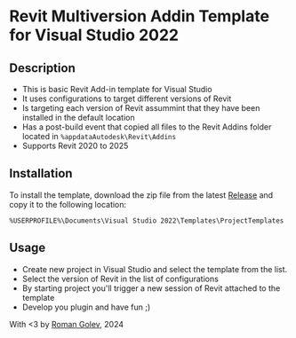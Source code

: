 # Revit Multiversion Addin Template for Visual Studio 2022
## Description
- This is basic Revit Add-in template for Visual Studio
- It uses configurations to target different versions of Revit
- Is targeting each version of Revit assummint that they have been installed in the default location
- Has a post-build event that copied all files to the Revit Addins folder located in ```%appdataAutodesk\Revit\Addins```
- Supports Revit 2020 to 2025

## Installation 
To install the template, download the zip file from the latest [Release](https://github.com/romangolev/RevitAddinTemplate.Multiversion/releases) and copy it to the following location:

```
%USERPROFILE%\Documents\Visual Studio 2022\Templates\ProjectTemplates
```

## Usage
- Create new project in Visual Studio and select the template from the list.
- Select the version of Revit in the list of configurations
- By starting project you'll trigger a new session of Revit attached to the template 
- Develop you plugin and have fun ;)


With <3 by [Roman Golev](https://www.romangolev.com/), 2024